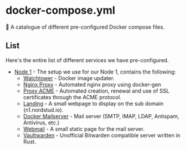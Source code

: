 # docker-compose.yml

🐳 A catalogue of different pre-configured Docker compose files.

## List

Here's the entire list of different services we have pre-configured.

- [Node 1](https://github.com/nord-studio/docker-compose.yml/blob/main/n1) - The setup we use for our Node 1, contains the following:
  - [Watchtower](https://github.com/containrrr/watchtower/) - Docker image updater.
  - [Nginx Proxy](https://github.com/nginx-proxy/nginx-proxy) - Automated nginx proxy using docker-gen
  - [Proxy ACME](https://github.com/nginx-proxy/acme-companion) - Automated creation, renewal and use of SSL certificates through the ACME protocol.
  - [Landing](https://github.com/nord-studio/docker-compose.yml/blob/main/n1/landing) - A small webpage to display on the sub domain (n1.nordstud.io).
  - [Docker Mailserver](https://github.com/docker-mailserver/docker-mailserver) - Mail server (SMTP, IMAP, LDAP, Antispam, Antivirus, etc.)
  - [Webmail](https://github.com/nord-studio/docker-compose.yml/blob/main/n1/mail/web) - A small static page for the mail server.
  - [Vaultwarden](https://github.com/dani-garcia/vaultwarden) - Unofficial Bitwarden compatible server written in Rust.
